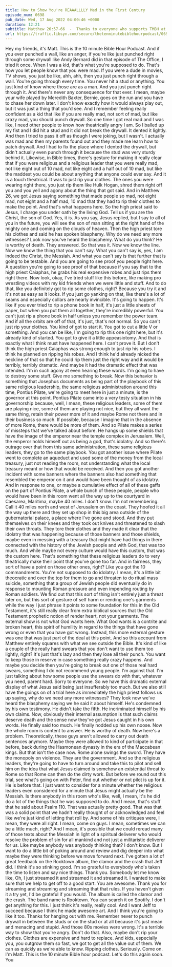 ```yaml
---
title: How to Show You're REAAALLLLY Mad in the First Century
episode_num: 0698
pub_date: Wed, 17 Aug 2022 04:00:46 +0000
duration: 12:21
subtitle: Matthew 26:57-66  -  Thanks to everyone who supports TMBH at  You're the reason we can all do this together!  Music written and performed by .
url: https://traffic.libsyn.com/secure/thetenminutebiblehourpodcast/0698_-_How_to_Show_Youre_REAAALLLLY_Mad_in_the_First_Century.mp3
---
```


 Hey my friends, it's Matt. This is the 10 minute Bible Hour Podcast. And if you ever punched a wall, like an anger, if you're like just punched right through some drywall like Andy Bernard did in that episode of The Office, I tried it once. When I was a kid, that's what you're supposed to do. That's how you let people know that you were mad. If you were a dude in movies, TV shows, you just be like, ahh, ahh, then you just punch right through a wall. You're going through every time. You never hit a stud or anything. You just kind of know where those are as a man. And you just punch right through it. And there's never any consequence for that ever. I mean, maybe your wife played by Meredith Baxter, Bernie, goes on the run and you have to chase her down later. I don't know exactly how it would always play out, but it was just a thing that you'd see. And I remember feeling really confident as a kid that like if you are really mad, not sort of mad, but like crazy mad, you should punch drywall. So one time I got real mad and I was like, I need other people to know how theatrically angry I am. So I balled up my fist and I did hit a stud and it did not break the drywall. It dented it lightly. And then I tried to pass it off as though I were joking, but I wasn't. I actually was mad and then my parents found out and they made me learn how to patch drywall. And I had to fix the place where I dented the drywall, but didn't actually even punch through it because the stud was very sturdy behind it. Likewise, in Bible times, there's gesture for making it really clear that if you were religious and a religious leader that you were really mad, not like eight out of 10 mad, not like eight and a half out of 10 mad, but like the maddest you could be about anything that anyone could ever say. And it is a touch theatrical. It was to just rip your clothes. The ones you were wearing right there, you just rip them like Hulk Hogan, shred them right off you and you yell and agony about the thing that got said. And in Matthew 26, we got Jesus saying something that made people so mad, not eight mad, not eight and a half mad, 10 mad that they had to rip their clothes to make the point. And that's what happens here. So the high priest said to Jesus, I charge you under oath by the living God. Tell us if you are the Christ, the son of God. Yes, it is. As you say, Jesus replied, but I say to all of you in the future, you will see the son of man sitting at the right hand of the mighty one and coming on the clouds of heaven. Then the high priest tore his clothes and said he has spoken blasphemy. Why do we need any more witnesses? Look now you've heard the blasphemy. What do you think? He is worthy of death. They answered. So that was it. Now we know the line. Now we know the thing that you can't say. What you can't say is, yes, I am indeed the Christ, the Messiah. And what you can't say is that further that is going to be testable. And you are going to see proof you people right here. A question you're going to see proof of that because if you say that to the high priest Caiaphas, he grabs his real expensive robes and just rips them right there. Now look, okay, I've tried stuff like this before, like making pro wrestling videos with my kid friends when we were little and stuff. And to do that, like you definitely got to rip some clothes, right? Because you try it and it's not as easy as it looks. If you just go yanking on that, like there's a lot of seams and especially collars are nearly invincible. It's going to happen. It's like if you ever tried to rip a phone book in half, it's just a little sheets of paper, but when you put them all together, they're incredibly powerful. You can't just rip a phone book in half unless you remember the power team. And if all the orbits are off of that, it's just, that's not normal. So you can't just rip your clothes. You kind of got to start it. You got to cut a little V or something. And you can be like, I'm going to rip this one right here, but it's already kind of started. You got to give it a little appeasiotomy. And that is exactly what I think must have happened here. I can't prove it. But I don't think the high priest Caiaphas was strong enough to just rip his robes. I think he planned on ripping his robes. And I think he'd already nicked the neckline of that so that he could rip them just the right way and it would be terribly, terribly dramatic. And maybe it had the dramatic effect that was intended. I'm in such agony at even hearing these words. I'm going to have to destroy some stuff. Give me something to break. Now this behavior is something that Josephus documents as being part of the playbook of this same religious leadership, the same religious administration around this time, Pontius Pilate, we're going to meet here in just a minute, is the governor at this point. Pontius Pilate came into a very testy situation in his governorship because, well, I mean, these religious leaders, some of them are playing nice, some of them are playing not nice, but they all want the same thing, retain their power more of it and maybe Rome not there and in their business so much. If possible, because I imagine that in the absence of more Rome, there would be more of them. And so Pilate makes a series of missteps that we've talked about before. He hangs up some shields that have the image of the emperor near the temple complex in Jerusalem. Well, the emperor holds himself out as being a god, that's idolatry. And so there's outrage over that from this same administration, these same religious leaders, they go to the same playbook. You got another issue where Pilate went to complete an aqueduct and used some of the money from the local treasury, just not reading the room, not understanding what the local treasury meant or how that would be received. And then you got another incident with some banners where the banners also had something that resembled the emperor on it and would have been thought of as idolatry. And in response to one, or maybe a cumulative effect of all of these gaffs on the part of Pontius Pilate, a whole bunch of these people, people who would have been in this room went all the way up to the courtyard in Caesarea, Maritima, maybe 40 miles. I don't know. I'm not remembering. Call it 40 miles north and west of Jerusalem on the coast. They hoofed it all the way up there and they set up shop in this big area outside of the gubernatorial palace, a place where I've gone and stood. And they put themselves on their knees and they took out knives and threatened to slash their own throats. They tore their clothes and they made it clear that the idolatry that was happening because of those banners and those shields, maybe even in messing with a treasury that might have had things in there connected with the history of the Jewish people and with God, that was too much. And while maybe not every culture would have this custom, that was the custom here. That's something that these religious leaders do to very theatrically make their point that you've gone too far. And in fairness, they sort of have a point on those other ones, right? Like you got the 10 commandments. You're not supposed to do idolatry. I mean, it's a little bit theocratic and over the top for them to go and threaten to do ritual mass suicide, something that a group of Jewish people did eventually do in response to mounting Roman pressure and even impending routing by Roman soldiers. We find out that this sort of thing isn't entirely just a threat later on, but this sort of gesture of self harm or rending one's garments while the way I just phrase it points to some foundation for this in the Old Testament, it's still really clear from extra biblical sources that the Old Testament prophetic notion of render heart, not your garments. The external show is not what God wants here. What God wants is a contrite and broken heart, this spirit of humility in regard to the things that have gone wrong or even that you have got wrong. Instead, this more external gesture was one that was just part of the deal at this point. And so this account from Matthew entirely squares with what we see outside the Bible. It's kind of like a couple of the really hard swears that you don't want to use them too lightly, right? It's just that's lazy and then they lose all their punch. You want to keep those in reserve in case something really crazy happens. And maybe you decide then you're going to break out one of those real hard swears, something I do not recommend young people. I'm against that. I'm just talking about how some people use the swears do with that, whatever you need, parent hard. Sorry to everyone. So we have this dramatic external display of what Jesus said being just insufferably too much. But we also still have the goings on of a trial here as immediately the high priest follows us up saying, why do we need any more witnesses? They look now we've heard the blasphemy saying we he said it about himself. He's condemned by his own testimony. He didn't take the fifth. He incriminated himself by his own claims. Now, obviously their internal assumption is that such claims deserve death and the sense now they've got Jesus caught in his own words. He finally said too much. He finally nodded up his own noose. Now the whole room is content to answer. He is worthy of death. Now here's a problem. Theoretically, these guys aren't allowed to carry out death sentences anymore. Maybe they were allowed to kind of participate in that before, back during the Hasmonean dynasty in the era of the Maccabean kings. But that isn't the case now. Rome alone swings the sword. They have the monopoly on violence. They are the government. And so the religious leaders, they're going to have to turn around and take this to pilot and sell him on the idea that what Jesus claimed is somehow an existential threat to Rome so that Rome can then do the dirty work. But before we round out this trial, see what's going on with Peter, find out whether or not pilot is up for it. He is before that. I just want to consider for a minute whether the religious leaders even considered for a minute that Jesus might actually be the Messiah. Is there anybody in this room who's like, well, I mean, it's he did do a lot of the things that he was supposed to do. And I mean, that's stuff that he said about Psalm 110. That was actually pretty good. That was that was a solid point that we hadn't really thought of or acknowledged and feel like we're just kind of letting that roll by. And some of his critiques were, I mean, they were all right. I mean, come on guys. I mean, sometimes we can be a little much, right? And I mean, it's possible that we could reread many of those texts about the Messiah in light of a spiritual deliverer who would resolve the problem of sin for all mankind and not just a militaristic deliverer for us. Like maybe anybody was anybody thinking that? I don't know. But I want to do a little bit of poking around and review and dig deeper into what maybe they were thinking before we move forward next. I've gotten a lot of great feedback on the Rooktown album, the clamor and the crash that Jeff did. I think it's so stinking good. I'm so grateful to everybody who's taken the time to listen and say nice things. Thank you. Somebody let me know like, Oh, I just streamed it and streamed it and streamed it. I wanted to make sure that we help to get off to a good start. You are awesome. Thank you for streaming and streaming and streaming that that rules. If you haven't given it a try yet, I'd be grateful if you would. The album is called the clamor and the crash. The band name is Rooktown. You can search it on Spotify. I don't get anything for this. I just think it's really, really cool. And I want Jeff to succeed because I think he made awesome art. And I think you're going to like it too. Thanks for hanging out with me. Remember never to punch drywall in between the studs or on the stud or at all because it's just mean and menacing and stupid. And those 80s movies were wrong. It's a terrible way to show that you're angry. Don't do that. Also, maybe don't rip your clothes. Clothes are expensive and hard to replace. And kids, especially you, you outgrow them so fast, we got to get all the value out of them. We can as quickly as we're able to know. Ripping clothes. Seriously. Come on. I'm Matt. This is the 10 minute Bible hour podcast. Let's do this again soon. You